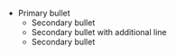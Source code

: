* Primary bullet
  * Secondary bullet
  * Secondary bullet
    with additional line
  * Secondary bullet
